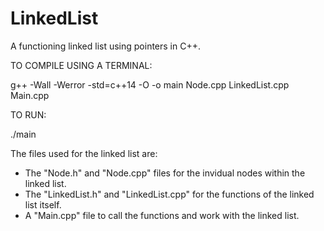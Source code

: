 # LinkedList

A functioning linked list using pointers in C++.

TO COMPILE USING A TERMINAL:

g++ -Wall -Werror -std=c++14 -O -o main Node.cpp LinkedList.cpp Main.cpp


TO RUN:

./main


The files used for the linked list are:
- The "Node.h" and "Node.cpp" files for the invidual nodes within the linked list.
- The "LinkedList.h" and "LinkedList.cpp" for the functions of the linked list itself.
- A "Main.cpp" file to call the functions and work with the linked list.
